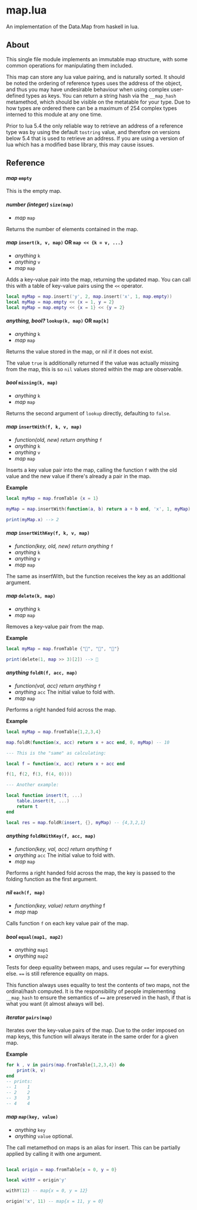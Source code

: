 # map.lua

An implementation of the Data.Map from haskell in lua.

## About

This single file module implements an immutable map structure, with
some common operations for manipulating them included.

This map can store any lua value pairing, and is naturally sorted. It should be noted the ordering of reference types uses the address of the object, and thus you may have
undesirable behaviour when using complex user-defined types as keys. You can return a string hash via
the `__map_hash` metamethod, which should be visible on the metatable for your type.
Due to how types are ordered there can be a maximum of 254 complex types interned to this module at any one time.

Prior to lua 5.4 the only reliable way to retrieve an address of a reference type was by using the default `tostring` value, and therefore on versions below 5.4 that is used to retrieve an address. If you are using a version of lua which has a modified base library, this may cause issues.

## Reference

#### *map* `empty`

This is the empty map.


#### *number (integer)* `size(map)`

- *map* `map`

Returns the number of elements contained in the map.

#### *map* `insert(k, v, map)` **OR** `map << {k = v, ...}`

- *anything* `k`
- *anything* `v`
- *map* `map`

Adds a key-value pair into the map, returning the updated map. You can call this with a table of key-value pairs using the `<<` operator.

```lua
local myMap = map.insert('y', 2, map.insert('x', 1, map.empty))
local myMap = map.empty << {x = 1, y = 2}
local myMap = map.empty << {x = 1} << {y = 2}
```

#### *anything, bool?* `lookup(k, map)` **OR** `map[k]`

- *anything* `k`
- *map* `map`

Returns the value stored in the map, or nil if it does not exist.

The value `true` is additionally returned if the value was actually missing from the map,
this is so `nil` values stored within the map are observable.

#### *bool* `missing(k, map)`

- *anything* `k`
- *map* `map`

Returns the second argument of `lookup` directly, defaulting to `false`.

#### *map* `insertWith(f, k, v, map)`

- *function(old, new) return anything* `f`
- *anything* `k`
- *anything* `v`
- *map* `map`

Inserts a key value pair into the map,
calling the function `f` with the old value and the new value
if there's already a pair in the map.

**Example**

```lua
local myMap = map.fromTable {x = 1}

myMap = map.insertWith(function(a, b) return a + b end, 'x', 1, myMap)

print(myMap.x) --> 2
```

#### *map* `insertWithKey(f, k, v, map)`

- *function(key, old, new) return anything* `f`
- *anything* `k`
- *anything* `v`
- *map* `map`

The same as insertWith, but the function receives the key as an additional argument.

#### *map* `delete(k, map)`

- *anything* `k`
- *map* `map`

Removes a key-value pair from the map.

**Example**
```lua
local myMap = map.fromTable {"🚗", "🚓", "🚕"}

print(delete(1, map >> 3)[2]) --> 🚓
```

#### *anything* `foldR(f, acc, map)`

- *function(val, acc) return anything* `f`
- *anything* `acc` The initial value to fold with.
- *map* `map`

Performs a right handed fold across the map.

**Example**
```lua
local myMap = map.fromTable{1,2,3,4}

map.foldR(function(x, acc) return x + acc end, 0, myMap) -- 10

--- This is the "same" as calculating:

local f = function(x, acc) return x + acc end

f(1, f(2, f(3, f(4, 0))))

--- Another example:

local function insert(t, ...)
    table.insert(t, ...)
    return t
end

local res = map.foldR(insert, {}, myMap) -- {4,3,2,1}
```

#### *anything* `foldRWithKey(f, acc, map)`

- *function(key, val, acc) return anything* `f`
- *anything* `acc` The initial value to fold with.
- *map* `map`

Performs a right handed fold across the map, the key is passed to the folding function as the first argument.

#### *nil* `each(f, map)`

- *function(key, value) return anything* f
- *map* map

Calls function `f` on each key value pair of the map.


#### *bool* `equal(map1, map2)`

- *anything* `map1`
- *anything* `map2`

Tests for deep equality between maps, and uses regular `==` for everything else. `==` is still reference equality on maps.

This function always uses equality to test the contents of two maps, not the ordinal/hash computed. It is the responsibility of people implementing `__map_hash` to ensure the semantics of `==` are preserved in the hash, if that is what you want (it almost always will be).


#### *iterator* `pairs(map)`

Iterates over the key-value pairs of the map. Due to the order imposed on map keys, this function will always iterate in the same order for a given map.

**Example**

```lua
for k , v in pairs(map.fromTable{1,2,3,4}) do
    print(k, v)
end
-- prints:
-- 1    1
-- 2    2
-- 3    3
-- 4    4
```

#### *map* *`map`*`(key, value)`

- *anything* `key`
- *anything* `value` optional.

The call metamethod on maps is an alias for insert. This can be partially applied by calling it with one argument.

```lua

local origin = map.fromTable{x = 0, y = 0}

local withY = origin'y'

withY(12) -- map{x = 0, y = 12}

origin('x', 11) -- map{x = 11, y = 0}
```


